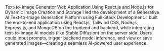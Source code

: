Text-to-Image Generator Web Application Using React.js and Node.js for Dynamic Image Creation and Storage I led the development of a Generative AI Text-to-Image Generation Platform using Full-Stack Development. I built the end-to-end application using React.js, Tailwind CSS, Node.js, Express.js, and MongoDB on the frontend and backend, while integrating text-to-image AI models (like Stable Diffusion) on the server side. Users could input prompts, trigger backend model inference, and view or save generated images—creating a seamless AI-powered user experience.
